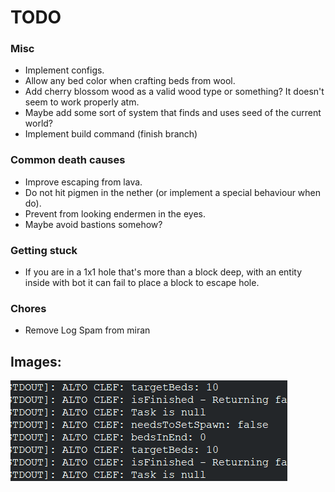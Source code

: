 # TODO

### Misc
- Implement configs.
- Allow any bed color when crafting beds from wool.
- Add cherry blossom wood as a valid wood type or something? It doesn't seem to work properly atm.
- Maybe add some sort of system that finds and uses seed of the current world?
- Implement build command (finish branch)

### Common death causes
- Improve escaping from lava.
- Do not hit pigmen in the nether (or implement a special behaviour when do).
- Prevent from looking endermen in the eyes.
- Maybe avoid bastions somehow?


### Getting stuck
- If you are in a 1x1 hole that's more than a block deep, with an entity inside with bot it can fail to place a block to escape hole.

### Chores
- Remove Log Spam from miran


## Images:
![img.png](.github/MDFiles/img.png)